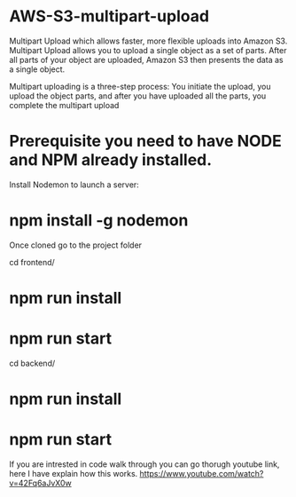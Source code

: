 # AWS-S3-multipart-upload
Multipart Upload which allows faster, more flexible uploads into Amazon S3. 
Multipart Upload allows you to upload a single object as a set of parts. 
After all parts of your object are uploaded, Amazon S3 then presents the data as a single object.

Multipart uploading is a three-step process: You initiate the upload, you upload the object parts, and after you have uploaded all the parts, you complete the multipart upload

# Prerequisite you need to have NODE and NPM already installed.

Install Nodemon to launch a server: 
# npm install -g nodemon

Once cloned go to the project folder

cd frontend/
#  npm run install 
#  npm run start

cd backend/
#  npm run install
#  npm run start


If you are intrested in code walk through you can go thorugh youtube link, here I have explain how this works. 
https://www.youtube.com/watch?v=42Fq6aJvX0w
